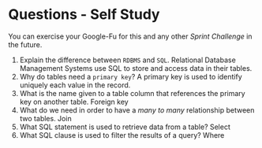 # Questions - Self Study

You can exercise your Google-Fu for this and any other _Sprint Challenge_ in the future.

1.  Explain the difference between `RDBMS` and `SQL`.
    Relational Database Management Systems use SQL to store and access data in their tables.
2.  Why do tables need a `primary key`?
    A primary key is used to identify uniquely each value in the record.
3.  What is the name given to a table column that references the primary key
    on another table.
    Foreign key
4.  What do we need in order to have a _many to many_ relationship between two
    tables.
    Join
5.  What SQL statement is used to retrieve data from a table?
    Select
6.  What SQL clause is used to filter the results of a query?
    Where

